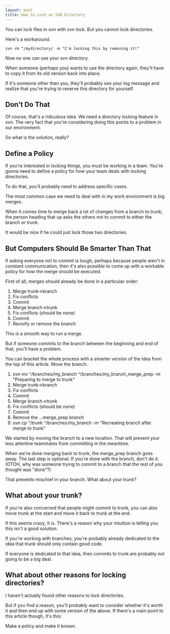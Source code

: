 ```yaml
---
layout: post
title: How to Lock an SVN Directory
---
```


You can lock files in svn with *svn lock*. But you cannot lock directories.

Here's a workaround.

```
svn rm ^/mydirectory/ -m "I'm locking this by removing it!"
```

Now no one can use your svn directory.

When someone (perhaps you) wants to use the directory again, they'll have to copy it from its old version back into place.

If it's someone other than you, they'll probably see your log message and realize that you're trying to reserve this directory for yourself.

## Don't Do That

Of course, that's a ridiculous idea. We need a directory locking feature in svn. The very fact that you're considering doing this points to a problem in our environment.

So what is the solution, really?

## Define a Policy

If you're interested in locking things, you must be working in a team. You're gonna need to define a policy for how your team deals with locking directories.

To do that, you'll probably need to address specific cases. 

The most common case we need to deal with in my work environment is big merges.

When it comes time to merge back a lot of changes from a branch to trunk, the person heading that up asks the others not to commit to either the branch or trunk.

It would be nice if he could just lock those two directories.

## But Computers Should Be Smarter Than That

If asking everyone not to commit is tough, perhaps because people aren't in constant communication, then it's also possible to come up with a workable policy for how the merge should be executed.

First of all, merges should already be done in a particular order:

1. Merge trunk->branch
2. Fix conflicts
3. Commit
4. Merge branch->trunk
5. Fix conflicts (should be none)
6. Commit
7. Revivify or remove the branch

This is a smooth way to run a merge.

But if someone commits to the branch between the beginning and end of that, you'll have a problem.

You can bracket the whole process with a smarter version of the idea from the top of this article. Move the branch.

1. svn mv ^/branches/my_branch ^/branches/my_branch_merge_prep -m "Preparing to merge to trunk"
2. Merge trunk->branch
3. Fix conflicts
4. Commit
5. Merge branch->trunk
6. Fix conflicts (should be none)
7. Commit
8. Remove the ...merge_prep branch
9. svn cp ^/trunk ^/branches/my_branch -m "Recreating branch after merge to trunk"

We started by moving the branch to a new location. That will prevent your less attentive teammates from committing in the meantime.

When we're done merging back to trunk, the merge_prep branch goes away. The last step is optional. If you're done with the branch, don't do it. (OTOH, why was someone trying to commit to a branch that the rest of you thought was "done"?)

That prevents mischief in your branch. What about your trunk?

## What about your trunk?

If you're also concerned that people might commit to trunk, you can also move trunk at the start and move it back to trunk at the end.

If this seems crazy, it is. There's a reason why your intuition is telling you this isn't a good solution.

If you're working with branches, you're probably already dedicated to the idea that trunk should only contain good code.

If everyone is dedicated to that idea, then commits to trunk are probably not going to be a big deal.

## What about other reasons for locking directories?

I haven't actually found other reasons to lock directories.

But if you find a reason, you'll probably want to consider whether it's worth it and then end up with some version of the above. If there's a main point to this article though, it's this: 

Make a policy and make it known.
